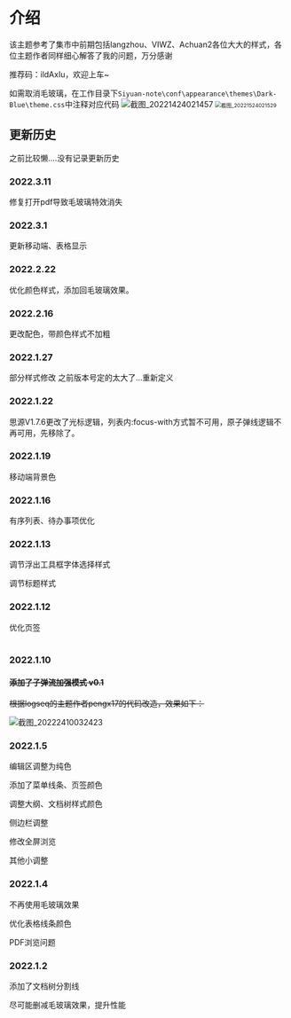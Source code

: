 # 介绍

该主题参考了集市中前期包括langzhou、VIWZ、Achuan2各位大大的样式，各位主题作者同样细心解答了我的问题，万分感谢

推荐码：ildAxIu，欢迎上车~

如需取消毛玻璃，在工作目录下`Siyuan-note\conf\appearance\themes\Dark-Blue\theme.css`中注释对应代码
![截图_20221424021457](https://user-images.githubusercontent.com/61633409/155468593-87456432-949e-4673-98f7-3c79e562ff18.png)
<img src="https://user-images.githubusercontent.com/61633409/155468638-58854ab4-3d13-4cbf-a767-2ba071559bd2.png" alt="截图_20221524021529" style="zoom:67%;" />

## 更新历史

之前比较懒....没有记录更新历史

### 2022.3.11

修复打开pdf导致毛玻璃特效消失

### 2022.3.1

更新移动端、表格显示

### 2022.2.22

优化颜色样式，添加回毛玻璃效果。

### 2022.2.16

更改配色，带颜色样式不加粗

### 2022.1.27
部分样式修改
之前版本号定的太大了...重新定义


### 2022.1.22

思源V1.7.6更改了光标逻辑，列表内:focus-with方式暂不可用，原子弹线逻辑不再可用，先移除了。

### 2022.1.19

移动端背景色

### 2022.1.16

有序列表、待办事项优化

### 2022.1.13

调节浮出工具框字体选择样式

调节标题样式

### 2022.1.12

优化页签

# 

### 2022.1.10

#### ~~添加了子弹流加强模式 v0.1~~

~~根据logseq的主题作者pengx17的代码改造，效果如下：~~

![截图_20222410032423](https://user-images.githubusercontent.com/61633409/148697503-4e30d537-b1c3-44be-b199-da7fe36f6f96.gif)

### 2022.1.5

编辑区调整为纯色

添加了菜单线条、页签颜色

调整大纲、文档树样式颜色

侧边栏调整

修改全屏浏览

其他小调整

### 2022.1.4

不再使用毛玻璃效果

优化表格线条颜色

PDF浏览问题

### 2022.1.2

添加了文档树分割线

尽可能删减毛玻璃效果，提升性能
